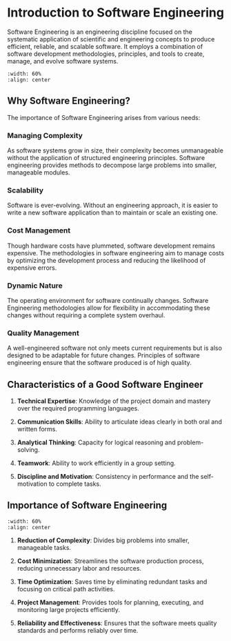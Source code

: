 # Introduction to Software Engineering

Software Engineering is an engineering discipline focused on the systematic application of scientific and engineering concepts to produce efficient, reliable, and scalable software. It employs a combination of software development methodologies, principles, and tools to create, manage, and evolve software systems.

```{image} figs/softeng-intro.png
:width: 60%
:align: center
```

## Why Software Engineering?

The importance of Software Engineering arises from various needs:

### Managing Complexity

As software systems grow in size, their complexity becomes unmanageable without the application of structured engineering principles. Software engineering provides methods to decompose large problems into smaller, manageable modules.

### Scalability

Software is ever-evolving. Without an engineering approach, it is easier to write a new software application than to maintain or scale an existing one.

### Cost Management

Though hardware costs have plummeted, software development remains expensive. The methodologies in software engineering aim to manage costs by optimizing the development process and reducing the likelihood of expensive errors.

### Dynamic Nature

The operating environment for software continually changes. Software Engineering methodologies allow for flexibility in accommodating these changes without requiring a complete system overhaul.

### Quality Management

A well-engineered software not only meets current requirements but is also designed to be adaptable for future changes. Principles of software engineering ensure that the software produced is of high quality.

## Characteristics of a Good Software Engineer

1. **Technical Expertise**: Knowledge of the project domain and mastery over the required programming languages.

2. **Communication Skills**: Ability to articulate ideas clearly in both oral and written forms.

3. **Analytical Thinking**: Capacity for logical reasoning and problem-solving.

4. **Teamwork**: Ability to work efficiently in a group setting.

5. **Discipline and Motivation**: Consistency in performance and the self-motivation to complete tasks.

## Importance of Software Engineering

```{image} figs/softeng-importance.png
:width: 60%
:align: center
```

1. **Reduction of Complexity**: Divides big problems into smaller, manageable tasks.

2. **Cost Minimization**: Streamlines the software production process, reducing unnecessary labor and resources.

3. **Time Optimization**: Saves time by eliminating redundant tasks and focusing on critical path activities.

4. **Project Management**: Provides tools for planning, executing, and monitoring large projects efficiently.

5. **Reliability and Effectiveness**: Ensures that the software meets quality standards and performs reliably over time.

